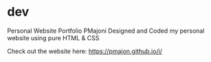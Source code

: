 # dev
Personal Website Portfolio PMajoni
Designed and Coded my personal website using pure HTML & CSS

Check out the website here:  https://pmajon.github.io/i/

